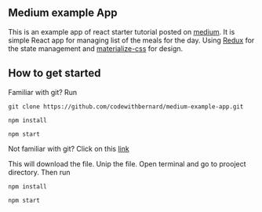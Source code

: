 ## Medium example App

This is an example app of react starter tutorial posted on [medium](https://medium.com/quick-code/lets-learn-react-chapter-1-setting-up-environment-e9505b6644). It is simple React app for managing list of the meals for the day. Using [Redux](https://redux.js.org/) for the state management and [materialize-css](http://www.materializecss.com) for design.

## How to get started

Familiar with git? Run

`git clone https://github.com/codewithbernard/medium-example-app.git`

`npm install`

`npm start`

Not familiar with git? Click on this [link](https://github.com/codewithbernard/medium-example-app/archive/master.zip)

This will download the file. Unip the file. Open terminal and go to prooject directory. Then run

`npm install`

`npm start`